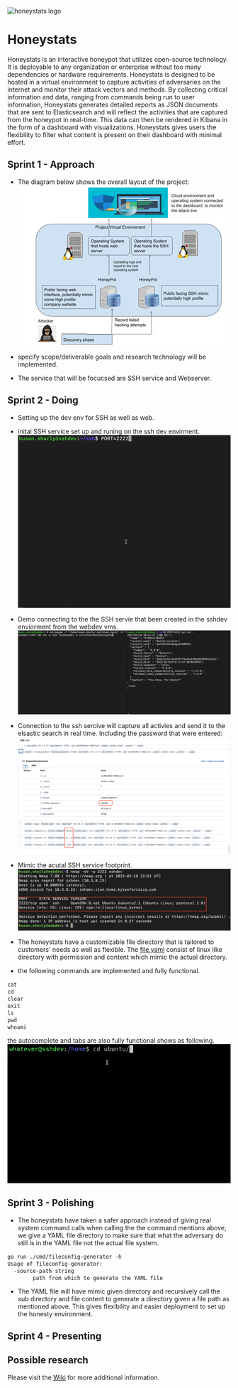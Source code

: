 ![honeystats logo](https://avatars.githubusercontent.com/u/98433894?s=100&v=4)
# Honeystats   
Honeystats is an interactive honeypot that utilizes open-source technology. It is deployable to any organization or enterprise without too many dependencies or hardware requirements. Honeystats is designed to be hosted in a virtual environment to capture activities of adversaries on the internet and monitor their attack vectors and methods. By collecting critical information and data, ranging from commands being run to user information, Honeystats generates detailed reports as JSON documents that are sent to Elasticsearch and will reflect the activities that are captured from the honeypot in real-time. This data can then be rendered in Kibana in the form of a dashboard with visualizations. Honeystats gives users the flexibility to filter what content is present on their dashboard with minimal effort. 

## Sprint 1 - Approach
-  The diagram below shows the overall layout of the project:
![p1](images/p1.jpg "Diagram")

- specify scope/deliverable goals and research technology will be implemented.
- The service that will be focucsed are SSH service and Webserver.

## Sprint 2 - Doing 

- Setting up the dev env for SSH as well as web.


- inital SSH service set up and runing on the ssh dev envirment. 
![p1](images/runningSSJ.gif)

- Demo connecting to the the SSH servie that been created in the sshdev enviorment from the webdev vms.
![p1](images/connectingSSh.gif)

- Connection to the ssh sercive will capture all activies and send it to the elsastic search in real time. Including the password that were entered:
![p1](images/ElasticSearch.png)

- Mimic the acutal SSH service footprint.
![p1](images/footprint.png)


- The honeystats have a customizable file directory that is tailored to customers' needs as well as flexible.  The [file.yaml](https://github.com/honeystats/ssh/blob/main/files.yaml) consist of linux like directory with permission and content which mimic the actual directory.

- the following commands are implemented and fully functional.
```
cat
cd 
clear 
exit 
ls 
pwd 
whoami
```
the autocomplete and tabs are also fully functional shows as following. 
![p1](images/autocomplete.gif)



## Sprint 3 - Polishing

- The honeystats have taken a safer approach instead of giving real system command calls when calling the the command mentions above, we give a YAML file directory to make sure that what the adversary do still is in the YAML file not the actual file system. 

```
go run ./cmd/fileconfig-generator -h
Usage of fileconfig-generator:
  -source-path string
    	path from which to generate the YAML file
```

- The YAML file will have mimic given directory and recursively call the sub directory and file content to generate a directory given a file path as mentioned above. This gives flexibility and easier deployment to set up the honesty environment.



## Sprint 4 - Presenting

## Possible research

Please visit the [Wiki](https://github.com/honeystats/honeystats/wiki) for more additional information. 
